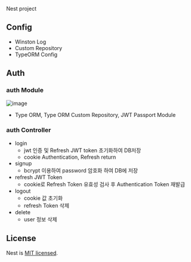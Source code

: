 Nest project

## Config
- Winston Log
- Custom Repository
- TypeORM Config

## Auth
### auth Module
![image](https://user-images.githubusercontent.com/80230648/192722202-41f24265-8eb0-4dd9-81d6-6762c6b8fdc6.png)

- Type ORM, Type ORM Custom Repository, JWT Passport Module

### auth Controller

- login
  - jwt 인증 및 Refresh JWT token 초기화하여 DB저장
  - cookie Authentication, Refresh return
- signup
  - bcrypt 이용하여 password 암호화 하여 DB에 저장
- refresh JWT Token
  - cookie로 Refresh Token 유효성 검사 후 Authentication Token 재발급
- logout
  - cookie 값 초기화
  - refresh Token 삭제
- delete
  - user 정보 삭제

## License

Nest is [MIT licensed](LICENSE).
